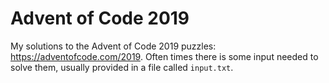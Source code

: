 # Advent of Code 2019
My solutions to the Advent of Code 2019 puzzles: https://adventofcode.com/2019. Often times there is some input needed to solve them, usually provided in a file called `input.txt`.